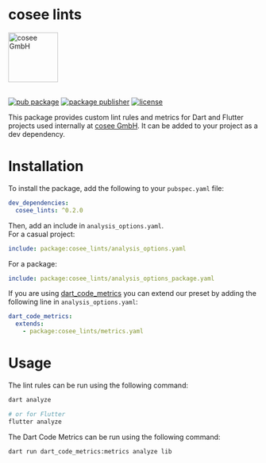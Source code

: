 # cosee lints

<a href="https://www2.cosee.biz/">
    <picture>
      <source media="(prefers-color-scheme: dark)" srcset="https://www2.cosee.biz/static/media/coseeLogoDark.4db59c01ddca8e9b2481.png">
      <img src="https://www2.cosee.biz/static/media/coseeLogoLight.f5c13d3df599ab20306b.png" height="100" alt="cosee GmbH" />
    </picture>
</a>
<br>
<br>

[![pub package][pub_badge]][pub_badge_link]
[![package publisher][publisher_badge]][publisher_badge_link]
[![license][license_badge]][license_link]

This package provides custom lint rules and metrics for Dart and Flutter projects used internally
at [cosee GmbH][cosee]. It can be added to your project as a dev dependency.

# Installation

To install the package, add the following to your `pubspec.yaml` file:

```yaml
dev_dependencies:
  cosee_lints: ^0.2.0
```

Then, add an include in `analysis_options.yaml`.<br>
For a casual project:

```yaml
include: package:cosee_lints/analysis_options.yaml
```

For a package:

```yaml
include: package:cosee_lints/analysis_options_package.yaml
```

If you are using [dart_code_metrics][dart_code_metrics] you can extend our preset by adding the
following line in `analysis_options.yaml`:

```yaml
dart_code_metrics:
  extends:
    - package:cosee_lints/metrics.yaml
```

# Usage

The lint rules can be run using the following command:

```sh
dart analyze

# or for Flutter
flutter analyze
```

The Dart Code Metrics can be run using the following command:

```sh
dart run dart_code_metrics:metrics analyze lib
```

[cosee]: https://www2.cosee.biz/

[dart_code_metrics]: https://dartcodemetrics.dev/

[pub_badge]: https://img.shields.io/pub/v/cosee_lints.svg

[pub_badge_link]: https://pub.dartlang.org/packages/cosee_lints

[publisher_badge]: https://img.shields.io/pub/publisher/cosee_lints.svg

[publisher_badge_link]: https://pub.dev/publishers/cosee.biz/packages

[license_badge]: https://img.shields.io/github/license/cosee/cosee_lints

[license_link]: https://github.com/cosee/cosee_lints/blob/main/LICENSE